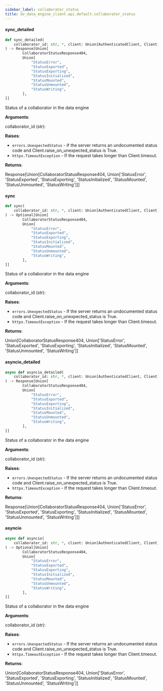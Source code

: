 ```yaml
---
sidebar_label: collaborator_status
title: dv_data_engine_client.api.default.collaborator_status
---
```


#### sync\_detailed

```python
def sync_detailed(
    collaborator_id: str, *, client: Union[AuthenticatedClient, Client]
) -> Response[Union[
        CollaboratorStatusResponse404,
        Union[
            "StatusError",
            "StatusExported",
            "StatusExporting",
            "StatusInitialized",
            "StatusMounted",
            "StatusUnmounted",
            "StatusWriting",
        ],
]]
```

Status of a collaborator in the data engine

**Arguments**:

  collaborator_id (str):
  

**Raises**:

- `errors.UnexpectedStatus` - If the server returns an undocumented status code and Client.raise_on_unexpected_status is True.
- `httpx.TimeoutException` - If the request takes longer than Client.timeout.
  

**Returns**:

  Response[Union[CollaboratorStatusResponse404, Union[&#x27;StatusError&#x27;, &#x27;StatusExported&#x27;, &#x27;StatusExporting&#x27;, &#x27;StatusInitialized&#x27;, &#x27;StatusMounted&#x27;, &#x27;StatusUnmounted&#x27;, &#x27;StatusWriting&#x27;]]]

#### sync

```python
def sync(
    collaborator_id: str, *, client: Union[AuthenticatedClient, Client]
) -> Optional[Union[
        CollaboratorStatusResponse404,
        Union[
            "StatusError",
            "StatusExported",
            "StatusExporting",
            "StatusInitialized",
            "StatusMounted",
            "StatusUnmounted",
            "StatusWriting",
        ],
]]
```

Status of a collaborator in the data engine

**Arguments**:

  collaborator_id (str):
  

**Raises**:

- `errors.UnexpectedStatus` - If the server returns an undocumented status code and Client.raise_on_unexpected_status is True.
- `httpx.TimeoutException` - If the request takes longer than Client.timeout.
  

**Returns**:

  Union[CollaboratorStatusResponse404, Union[&#x27;StatusError&#x27;, &#x27;StatusExported&#x27;, &#x27;StatusExporting&#x27;, &#x27;StatusInitialized&#x27;, &#x27;StatusMounted&#x27;, &#x27;StatusUnmounted&#x27;, &#x27;StatusWriting&#x27;]]

#### asyncio\_detailed

```python
async def asyncio_detailed(
    collaborator_id: str, *, client: Union[AuthenticatedClient, Client]
) -> Response[Union[
        CollaboratorStatusResponse404,
        Union[
            "StatusError",
            "StatusExported",
            "StatusExporting",
            "StatusInitialized",
            "StatusMounted",
            "StatusUnmounted",
            "StatusWriting",
        ],
]]
```

Status of a collaborator in the data engine

**Arguments**:

  collaborator_id (str):
  

**Raises**:

- `errors.UnexpectedStatus` - If the server returns an undocumented status code and Client.raise_on_unexpected_status is True.
- `httpx.TimeoutException` - If the request takes longer than Client.timeout.
  

**Returns**:

  Response[Union[CollaboratorStatusResponse404, Union[&#x27;StatusError&#x27;, &#x27;StatusExported&#x27;, &#x27;StatusExporting&#x27;, &#x27;StatusInitialized&#x27;, &#x27;StatusMounted&#x27;, &#x27;StatusUnmounted&#x27;, &#x27;StatusWriting&#x27;]]]

#### asyncio

```python
async def asyncio(
    collaborator_id: str, *, client: Union[AuthenticatedClient, Client]
) -> Optional[Union[
        CollaboratorStatusResponse404,
        Union[
            "StatusError",
            "StatusExported",
            "StatusExporting",
            "StatusInitialized",
            "StatusMounted",
            "StatusUnmounted",
            "StatusWriting",
        ],
]]
```

Status of a collaborator in the data engine

**Arguments**:

  collaborator_id (str):
  

**Raises**:

- `errors.UnexpectedStatus` - If the server returns an undocumented status code and Client.raise_on_unexpected_status is True.
- `httpx.TimeoutException` - If the request takes longer than Client.timeout.
  

**Returns**:

  Union[CollaboratorStatusResponse404, Union[&#x27;StatusError&#x27;, &#x27;StatusExported&#x27;, &#x27;StatusExporting&#x27;, &#x27;StatusInitialized&#x27;, &#x27;StatusMounted&#x27;, &#x27;StatusUnmounted&#x27;, &#x27;StatusWriting&#x27;]]

